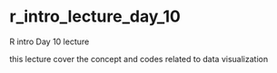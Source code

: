 # r_intro_lecture_day_10
R intro Day 10 lecture

this lecture cover the concept and codes related to data visualization
